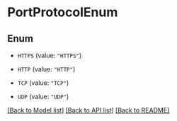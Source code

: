 # PortProtocolEnum

## Enum


* `HTTPS` (value: `"HTTPS"`)

* `HTTP` (value: `"HTTP"`)

* `TCP` (value: `"TCP"`)

* `UDP` (value: `"UDP"`)


[[Back to Model list]](../README.md#documentation-for-models) [[Back to API list]](../README.md#documentation-for-api-endpoints) [[Back to README]](../README.md)


